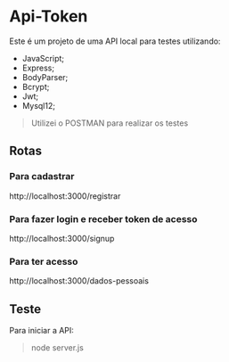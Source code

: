 <h1>Api-Token</h1>

<p>Este é um projeto de uma API local para testes utilizando:</p>


- JavaScript;
- Express;
- BodyParser;
- Bcrypt;
- Jwt;
- Mysql12;

>Utilizei o POSTMAN para realizar os testes

## Rotas

### Para cadastrar
http://localhost:3000/registrar

### Para fazer login e receber token de acesso
http://localhost:3000/signup

### Para ter acesso 
http://localhost:3000/dados-pessoais



## Teste
<p>Para iniciar a API:</p>

> node server.js

